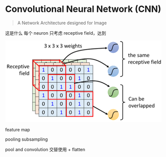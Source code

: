 # Convolutional Neural  Network (CNN)

> A Network Architecture designed for Image

这是什么
每个 neuron 只考虑 receptive field，达到

![image-20240229182057340](.static/image-20240229182057340.png)

feature map

pooling subsampling

pool and convolution 交替使用 + flatten 